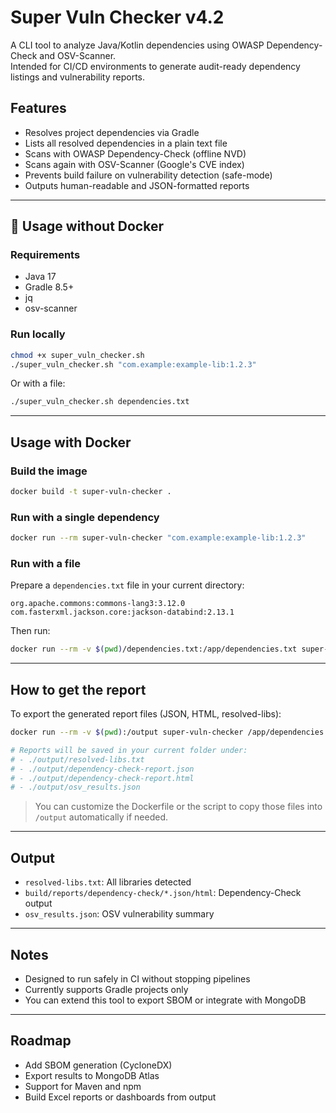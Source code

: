 # Super Vuln Checker v4.2

A CLI tool to analyze Java/Kotlin dependencies using OWASP Dependency-Check and OSV-Scanner.  
Intended for CI/CD environments to generate audit-ready dependency listings and vulnerability reports.

## Features

- Resolves project dependencies via Gradle
- Lists all resolved dependencies in a plain text file
- Scans with OWASP Dependency-Check (offline NVD)
- Scans again with OSV-Scanner (Google's CVE index)
- Prevents build failure on vulnerability detection (safe-mode)
- Outputs human-readable and JSON-formatted reports

---

## 🔧 Usage without Docker

### Requirements

- Java 17
- Gradle 8.5+
- jq
- osv-scanner

### Run locally

```bash
chmod +x super_vuln_checker.sh
./super_vuln_checker.sh "com.example:example-lib:1.2.3"
```

Or with a file:

```bash
./super_vuln_checker.sh dependencies.txt
```

---

## Usage with Docker

### Build the image

```bash
docker build -t super-vuln-checker .
```

### Run with a single dependency

```bash
docker run --rm super-vuln-checker "com.example:example-lib:1.2.3"
```

### Run with a file

Prepare a `dependencies.txt` file in your current directory:

```
org.apache.commons:commons-lang3:3.12.0
com.fasterxml.jackson.core:jackson-databind:2.13.1
```

Then run:

```bash
docker run --rm -v $(pwd)/dependencies.txt:/app/dependencies.txt super-vuln-checker /app/dependencies.txt
```

---

## How to get the report

To export the generated report files (JSON, HTML, resolved-libs):

```bash
docker run --rm -v $(pwd):/output super-vuln-checker /app/dependencies.txt

# Reports will be saved in your current folder under:
# - ./output/resolved-libs.txt
# - ./output/dependency-check-report.json
# - ./output/dependency-check-report.html
# - ./output/osv_results.json
```

> You can customize the Dockerfile or the script to copy those files into `/output` automatically if needed.

---

## Output

- `resolved-libs.txt`: All libraries detected
- `build/reports/dependency-check/*.json/html`: Dependency-Check output
- `osv_results.json`: OSV vulnerability summary

---

## Notes

- Designed to run safely in CI without stopping pipelines
- Currently supports Gradle projects only
- You can extend this tool to export SBOM or integrate with MongoDB

---

## Roadmap

- Add SBOM generation (CycloneDX)
- Export results to MongoDB Atlas
- Support for Maven and npm
- Build Excel reports or dashboards from output